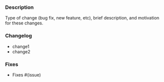 ### Description
Type of change (bug fix, new feature, etc), brief description, and motivation for these changes.

### Changelog
- change1
- change2

### Fixes 
- Fixes #(issue)
